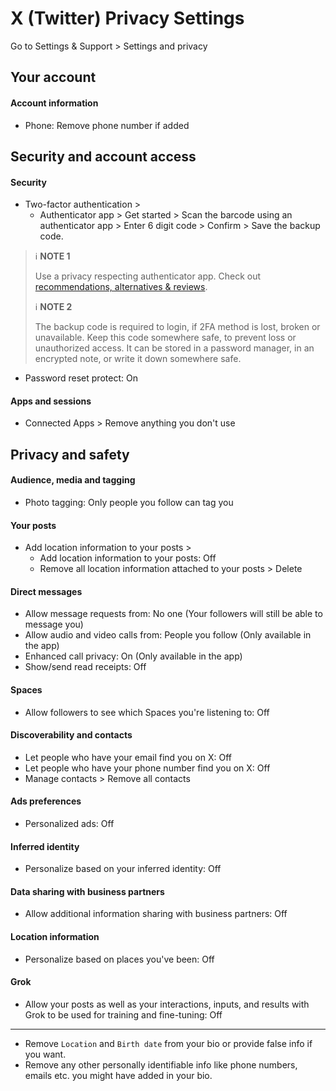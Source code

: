 # X (Twitter) Privacy Settings

Go to Settings & Support > Settings and privacy



## Your account

#### Account information
- Phone: Remove phone number if added



## Security and account access

#### Security
- Two-factor authentication >
  - Authenticator app > Get started > Scan the barcode using an authenticator app > Enter 6 digit code > Confirm > Save the backup code. 

> :information_source: **NOTE 1**
>
> Use a privacy respecting authenticator app. Check out [recommendations, alternatives & reviews](https://github.com/StellarSand/privacy-settings#recommendations-alternatives--reviews).
>
> :information_source: **NOTE 2**
>
> The backup code is required to login, if 2FA method is lost, broken or unavailable. Keep this code somewhere safe, to prevent loss or unauthorized access. It can be stored in a password manager, in an encrypted note, or write it down somewhere safe.

- Password reset protect: On

#### Apps and sessions
- Connected Apps > Remove anything you don't use



## Privacy and safety

#### Audience, media and tagging
- Photo tagging: Only people you follow can tag you

#### Your posts
- Add location information to your posts > 
  - Add location information to your posts: Off
  - Remove all location information attached to your posts > Delete

#### Direct messages
- Allow message requests from: No one (Your followers will still be able to message you)
- Allow audio and video calls from: People you follow (Only available in the app)
- Enhanced call privacy: On (Only available in the app)
- Show/send read receipts: Off

#### Spaces
- Allow followers to see which Spaces you're listening to: Off

#### Discoverability and contacts
- Let people who have your email find you on X: Off
- Let people who have your phone number find you on X: Off
- Manage contacts > Remove all contacts

#### Ads preferences
- Personalized ads: Off

#### Inferred identity
- Personalize based on your inferred identity: Off

#### Data sharing with business partners
- Allow additional information sharing with business partners: Off

#### Location information
- Personalize based on places you've been: Off

#### Grok
- Allow your posts as well as your interactions, inputs, and results with Grok to be used for training and fine-tuning: Off


---


- Remove `Location` and `Birth date` from your bio or provide false info if you want.
- Remove any other personally identifiable info like phone numbers, emails etc. you might have added in your bio.
